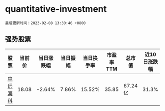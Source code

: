 # quantitative-investment

`最后更新时间：2023-02-08 13:30:46 +0800`

## 强势股票

|股票|当前价|当日涨跌幅|当日振幅|当日换手率|市盈率TTM|总市值|近10日涨跌幅|
|----|----|----|----|----|----|----|----|
|[中远海科](https://xueqiu.com/S/SZ002401)|18.08|-2.64%|7.86%|15.52%|35.85|67.24亿|31.3%|
